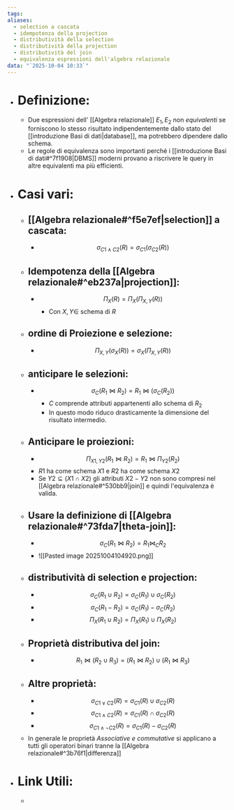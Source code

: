 ```yaml
---
tags:
aliases:
  - selection a cascata
  - idempotenza della projection
  - distributività della selection
  - distributività della projection
  - distributività del join
  - equivalenza espressioni dell'algebra relazionale
data: "`2025-10-04 10:33`"
---
```

- # Definizione:
	- Due espressioni dell' [[Algebra relazionale]] $E_{1},E_{2}$ non _equivalenti_ se forniscono lo stesso risultato indipendentemente dallo stato del [[introduzione Basi di dati|database]], ma potrebbero dipendere dallo schema.
	- Le regole di equivalenza sono importanti perché i [[introduzione Basi di dati#^7f1908|DBMS]] moderni provano a riscrivere le query in altre equivalenti ma più efficienti.
- # Casi vari:
	- ## [[Algebra relazionale#^f5e7ef|selection]] a cascata:
		- $$\sigma_{C1\wedge C2}(R)=\sigma_{C1}(\sigma_{C2}(R))$$
	- ## Idempotenza della [[Algebra relazionale#^eb237a|projection]]:
		- $$\Pi_{X}(R)=\Pi_{X}(\Pi_{X,Y}(R))$$
			- Con $X,Y\in$ schema di $R$
	- ## ordine di Proiezione e selezione:
		- $$\Pi_{X,Y}(\sigma_{X}(R))=\sigma_{X}(\Pi_{X,Y}(R))$$
	- ## anticipare le selezioni:
		- $$\sigma_{C}(R_{1} \bowtie R_{2})=R_{1} \bowtie (\sigma_{C}(R_{2}))$$
			- $C$ comprende attributi appartenenti allo schema di $R_{2}$
			- In questo modo riduco drasticamente la dimensione del risultato intermedio.
	- ## Anticipare le proiezioni:
		- $$\Pi_{X1,Y2}(R_{1} \bowtie R_{2})=R_{1} \bowtie \Pi_{Y2}(R_{2})$$
		- $R1$ ha come schema $X1$ e $R2$ ha come schema $X2$
		- Se $Y2\subseteq (X1 \cap X2)$ gli attributi $X2 -Y2$ non sono compresi nel [[Algebra relazionale#^530bb9|join]] e quindi l'equivalenza è valida.
	- ## Usare la definizione di [[Algebra relazionale#^73fda7|theta-join]]:
		- $$\sigma_{C}(R_{1} \bowtie R_{2})=R_{1} \bowtie_{C} R_{2}$$
		- ![[Pasted image 20251004104920.png]]
	- ## distributività di selection e projection:
		- $$\sigma_{C}(R_{1} \cup R_{2})=\sigma_{C}(R_{1})\cup \sigma_{C}(R_{2})$$
		- $$\sigma_{C}(R_{1} - R_{2})=\sigma_{C}(R_{1})- \sigma_{C}(R_{2})$$
		- $$\Pi_{X}(R_{1} \cup R_{2})=\Pi_{X}(R_{1})\cup \Pi_{X}(R_{2})$$
	- ## Proprietà distributiva del join:
		- $$R_{1} \bowtie (R_{2} \cup R_{3})=(R_{1}\bowtie R_{2})\cup (R_{1} \bowtie R_{3})$$
	- ## Altre proprietà:
		- $$\sigma_{C1\vee C2}(R)=\sigma_{C1}(R)\cup \sigma_{C2}(R)$$
		- $$\sigma_{C1\wedge C2}(R)=\sigma_{C1}(R)\cap \sigma_{C2}(R)$$
		- $$\sigma_{C1\wedge \neg C2}(R)=\sigma_{C1}(R)- \sigma_{C2}(R)$$
	- In generale le proprietà _Associative e commutative_ si applicano a tutti gli operatori binari tranne la [[Algebra relazionale#^3b76f1|differenza]]
- # Link Utili:
	- 